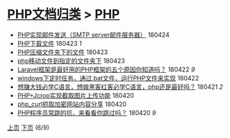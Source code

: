 [PHP文档归类](../test.md) > [PHP](PHP.md)
====
- [PHP实现邮件发送（SMTP server邮件服务器）](http://jkwz.applinzi.com/ittc/7095441308930016272.html#PHP%E5%AE%9E%E7%8E%B0%E9%82%AE%E4%BB%B6%E5%8F%91%E9%80%81%EF%BC%88SMTP+server%E9%82%AE%E4%BB%B6%E6%9C%8D%E5%8A%A1%E5%99%A8%EF%BC%89) 180424  
- [PHP下载文件](http://jkwz.applinzi.com/ittc/7095184924795733002.html#PHP%E4%B8%8B%E8%BD%BD%E6%96%87%E4%BB%B6) 180423 *1* 
- [PHP压缩文件夹下的文件](http://jkwz.applinzi.com/ittc/7095172740405527558.html#PHP%E5%8E%8B%E7%BC%A9%E6%96%87%E4%BB%B6%E5%A4%B9%E4%B8%8B%E7%9A%84%E6%96%87%E4%BB%B6) 180423  
- [php移动文件到指定的文件夹下](http://jkwz.applinzi.com/ittc/7095146057057174538.html#php%E7%A7%BB%E5%8A%A8%E6%96%87%E4%BB%B6%E5%88%B0%E6%8C%87%E5%AE%9A%E7%9A%84%E6%96%87%E4%BB%B6%E5%A4%B9%E4%B8%8B) 180423  
- [Laravel框架是最好用的PHP框架的五个原因你知道吗？](http://jkwz.applinzi.com/ittc/7094756251047298054.html#Laravel%E6%A1%86%E6%9E%B6%E6%98%AF%E6%9C%80%E5%A5%BD%E7%94%A8%E7%9A%84PHP%E6%A1%86%E6%9E%B6%E7%9A%84%E4%BA%94%E4%B8%AA%E5%8E%9F%E5%9B%A0%E4%BD%A0%E7%9F%A5%E9%81%93%E5%90%97%EF%BC%9F) 180422 *9* 
- [windows下定时任务，通过.bat文件，运行PHP文件来实现](http://jkwz.applinzi.com/ittc/7094743368934622218.html#windows%E4%B8%8B%E5%AE%9A%E6%97%B6%E4%BB%BB%E5%8A%A1%EF%BC%8C%E9%80%9A%E8%BF%87.bat%E6%96%87%E4%BB%B6%EF%BC%8C%E8%BF%90%E8%A1%8CPHP%E6%96%87%E4%BB%B6%E6%9D%A5%E5%AE%9E%E7%8E%B0) 180422  
- [想赚大钱必学C语言，想做黑客红客必学C语言，php还是最好吗？](http://jkwz.applinzi.com/ittc/7094418605926253575.html#%E6%83%B3%E8%B5%9A%E5%A4%A7%E9%92%B1%E5%BF%85%E5%AD%A6C%E8%AF%AD%E8%A8%80%EF%BC%8C%E6%83%B3%E5%81%9A%E9%BB%91%E5%AE%A2%E7%BA%A2%E5%AE%A2%E5%BF%85%E5%AD%A6C%E8%AF%AD%E8%A8%80%EF%BC%8Cphp%E8%BF%98%E6%98%AF%E6%9C%80%E5%A5%BD%E5%90%97%EF%BC%9F) 180421 *2* 
- [PHP+Jcrop实现截取图片上传功能](http://jkwz.applinzi.com/ittc/7094197963985519623.html#PHP%2BJcrop%E5%AE%9E%E7%8E%B0%E6%88%AA%E5%8F%96%E5%9B%BE%E7%89%87%E4%B8%8A%E4%BC%A0%E5%8A%9F%E8%83%BD) 180420  
- [php_curl抓取加密网站内容分享](http://jkwz.applinzi.com/ittc/7094118903028646919.html#php_curl%E6%8A%93%E5%8F%96%E5%8A%A0%E5%AF%86%E7%BD%91%E7%AB%99%E5%86%85%E5%AE%B9%E5%88%86%E4%BA%AB) 180420  
- [PHP程序员常跳的坑，来看看你跳过吗？](http://jkwz.applinzi.com/ittc/7094112156813624337.html#PHP%E7%A8%8B%E5%BA%8F%E5%91%98%E5%B8%B8%E8%B7%B3%E7%9A%84%E5%9D%91%EF%BC%8C%E6%9D%A5%E7%9C%8B%E7%9C%8B%E4%BD%A0%E8%B7%B3%E8%BF%87%E5%90%97%EF%BC%9F) 180420 *9* 


 [上页](PHP7.md) [下页](PHP5.md)          (6/9)